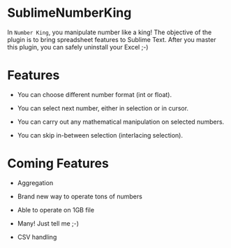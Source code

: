 SublimeNumberKing
=================

In `Number King`, you manipulate number like a king! The objective of the plugin is to bring spreadsheet features to Sublime Text. After you master this plugin, you can safely uninstall your Excel ;-)


Features
========

 - You can choose different number format (int or float).

 - You can select next number, either in selection or in cursor.

 - You can carry out any mathematical manipulation on selected numbers.

 - You can skip in-between selection (interlacing selection).


Coming Features
===============

 - Aggregation

 - Brand new way to operate tons of numbers

 - Able to operate on 1GB file

 - Many! Just tell me ;-)

 - CSV handling

